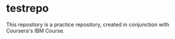 # testrepo
This repository is a practice repository, created in conjunction with Coursera's IBM Course.
